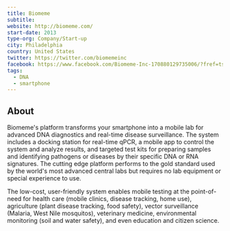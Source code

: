 ```yaml
---
title: Biomeme
subtitle:
website: http://biomeme.com/
start-date: 2013
type-org: Company/Start-up
city: Philadelphia
country: United States
twitter: https://twitter.com/biomemeinc
facebook: https://www.facebook.com/Biomeme-Inc-170880129735006/?fref=ts
tags:
  - DNA
  - smartphone
---
```


## About
Biomeme's platform transforms your smartphone into a mobile lab for advanced DNA diagnostics and real-time disease surveillance. The system includes a docking station for real-time qPCR, a mobile app to control the system and analyze results, and targeted test kits for preparing samples and identifying pathogens or diseases by their specific DNA or RNA signatures. The cutting edge platform performs to the gold standard used by the world's most advanced central labs but requires no lab equipment or special experience to use.

The low-cost, user-friendly system enables mobile testing at the point-of-need for health care (mobile clinics, disease tracking, home use), agriculture (plant disease tracking, food safety), vector surveillance (Malaria, West Nile mosquitos), veterinary medicine, environmental monitoring (soil and water safety), and even education and citizen science.
